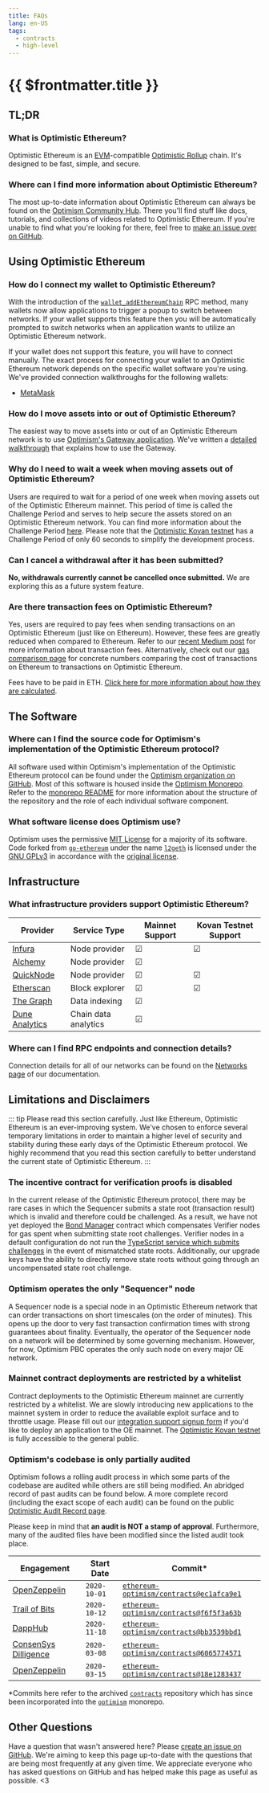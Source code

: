 ```yaml
---
title: FAQs
lang: en-US
tags:
  - contracts
  - high-level
---
```


# {{ $frontmatter.title }}

## TL;DR

### What is Optimistic Ethereum?

Optimistic Ethereum is an [EVM](https://ethereum.org/en/developers/docs/evm/)-compatible [Optimistic Rollup](https://research.paradigm.xyz/rollups) chain. It's designed to be fast, simple, and secure.

<!--
## How can I use Optimistic Ethereum?

TODO: this section needs to be written
-->

### Where can I find more information about Optimistic Ethereum?

The most up-to-date information about Optimistic Ethereum can always be found on the [Optimism Community Hub](https://community.optimism.io/docs/). There you'll find stuff like docs, tutorials, and collections of videos related to Optimistic Ethereum. If you're unable to find what you're looking for there, feel free to [make an issue over on GitHub](https://github.com/ethereum-optimism/community-hub/issues).

## Using Optimistic Ethereum

### How do I connect my wallet to Optimistic Ethereum?

With the introduction of the [`wallet_addEthereumChain`](https://docs.metamask.io/guide/rpc-api.html#wallet-addethereumchain) RPC method, many wallets now allow applications to trigger a popup to switch between networks. If your wallet supports this feature then you will be automatically prompted to switch networks when an application wants to utilize an Optimistic Ethereum network.

If your wallet does not support this feature, you will have to connect manually.
The exact process for connecting your wallet to an Optimistic Ethereum network depends on the specific wallet software you're using. We've provided connection walkthroughs for the following wallets:

- [MetaMask](https://community.optimism.io/docs/developers/metamask.html)

### How do I move assets into or out of Optimistic Ethereum?

The easiest way to move assets into or out of an Optimistic Ethereum network is to use [Optimism's Gateway application](https://gateway.optimism.io/). We've written a [detailed walkthrough](https://community.optimism.io/docs/developers/eth-gateway.html) that explains how to use the Gateway.

### Why do I need to wait a week when moving assets out of Optimistic Ethereum?

Users are required to wait for a period of one week when moving assets out of the Optimistic Ethereum mainnet. This period of time is called the Challenge Period and serves to help secure the assets stored on an Optimistic Ethereum network. You can find more information about the Challenge Period [here](https://community.optimism.io/docs/developers/bridging.html#understanding-the-challenge-period). Please note that the [Optimistic Kovan testnet](https://community.optimism.io/docs/developers/networks.html#optimistic-kovan) has a Challenge Period of only 60 seconds to simplify the development process.

### Can I cancel a withdrawal after it has been submitted?

**No, withdrawals currently cannot be cancelled once submitted.**
We are exploring this as a future system feature.

### Are there transaction fees on Optimistic Ethereum?

<!-- TODO: link to fees page once finished -->

Yes, users are required to pay fees when sending transactions on an 
Optimistic Ethereum (just like on Ethereum). However, these fees are 
greatly reduced when compared to Ethereum. Refer to our [recent Medium post](https://community.optimism.io/docs/developers/fees.html) for more 
information about transaction fees. Alternatively, check out our [gas comparison page](https://optimism.io/gas-comparison) for concrete numbers comparing 
the cost of transactions on Ethereum to transactions on Optimistic Ethereum.

Fees have to be paid in ETH. [Click here for more information about how they
are calculated](/docs/developers/fees.html).

## The Software

### Where can I find the source code for Optimism's implementation of the Optimistic Ethereum protocol?

All software used within Optimism's implementation of the Optimistic Ethereum protocol can be found under the [Optimism organization on GitHub](https://github.com/ethereum-optimism). Most of this software is housed inside the [Optimism Monorepo](https://github.com/ethereum-optimism/optimism). Refer to the [monorepo README](https://github.com/ethereum-optimism/optimism/blob/develop/README.md) for more information about the structure of the repository and the role of each individual software component.

### What software license does Optimism use?

Optimism uses the permissive [MIT License](https://github.com/ethereum-optimism/optimism/blob/develop/LICENSE) for a majority of its software. Code forked from [`go-ethereum`](https://github.com/ethereum/go-ethereum) under the name [`l2geth`](https://github.com/ethereum-optimism/optimism/tree/master/l2geth) is licensed under the [GNU GPLv3](https://github.com/ethereum-optimism/optimism/blob/develop/l2geth/COPYING) in accordance with the [original license](https://github.com/ethereum/go-ethereum/blob/master/COPYING).

## Infrastructure

### What infrastructure providers support Optimistic Ethereum?

<!-- TODO: link to infra page once finished and remove this table -->

| Provider                                     | Service Type         | Mainnet Support | Kovan Testnet Support |
| -------------------------------------------- | -------------------- | --------------- | --------------------- |
| [Infura](https://infura.io/)                 | Node provider        | ☑               | ☑                     |
| [Alchemy](https://www.alchemyapi.io/)        | Node provider        | ☑               |                       |
| [QuickNode](https://www.quicknode.com/)      | Node provider        | ☑               | ☑                     |
| [Etherscan](https://etherscan.io/)           | Block explorer       | ☑               | ☑                     |
| [The Graph](https://thegraph.com/)           | Data indexing        | ☑               |                       |
| [Dune Analytics](https://duneanalytics.com/) | Chain data analytics | ☑               |                       |

### Where can I find RPC endpoints and connection details?

Connection details for all of our networks can be found on the [Networks page](https://community.optimism.io/docs/developers/networks.html) of our documentation.

## Limitations and Disclaimers

::: tip Please read this section carefully.
Just like Ethereum, Optimistic Ethereum is an ever-improving system. We've chosen to enforce several temporary limitations in order to maintain a higher level of security and stability during these early days of the Optimistic Ethereum protocol. We highly recommend that you read this section carefully to better understand the current state of Optimistic Ethereum.
:::

### The incentive contract for verification proofs is disabled

In the current release of the Optimistic Ethereum protocol, there may be rare cases in which the Sequencer submits a state root (transaction result) which is invalid and therefore could be challenged. As a result, we have not yet deployed the [Bond Manager](https://github.com/ethereum-optimism/optimism/blob/develop/packages/contracts/contracts/optimistic-ethereum/OVM/verification/OVM_BondManager.sol) contract which compensates Verifier nodes for gas spent when submitting state root challenges. Verifier nodes in a default configuration do not run the [TypeScript service which submits challenges](https://github.com/ethereum-optimism/optimism-ts-services/blob/master/src/services/fraud-prover.service.ts) in the event of mismatched state roots. Additionally, our upgrade keys have the ability to directly remove state roots without going through an uncompensated state root challenge.

### Optimism operates the only "Sequencer" node

A Sequencer node is a special node in an Optimistic Ethereum network that can order transactions on short timescales (on the order of minutes). This opens up the door to very fast transaction confirmation times with strong guarantees about finality. Eventually, the operator of the Sequencer node on a network will be determined by some governing mechanism. However, for now, Optimism PBC operates the only such node on every major OE network.

### Mainnet contract deployments are restricted by a whitelist

Contract deployments to the Optimistic Ethereum mainnet are currently restricted by a whitelist. We are slowly introducing new applications to the mainnet system in order to reduce the available exploit surface and to throttle usage. Please fill out our [integration support signup form](https://docs.google.com/forms/u/1/d/e/1FAIpQLSdKyXpXY1C4caWD3baQBK1dPjEboOJ9dpj9flc-ursqq8KU0w/viewform) if you'd like to deploy an application to the OE mainnet. The [Optimistic Kovan testnet](https://community.optimism.io/docs/developers/networks.html#optimistic-kovan) is fully accessible to the general public.

### Optimism's codebase is only partially audited

Optimism follows a rolling audit process in which some parts of the codebase are audited while others are still being modified. An abridged record of past audits can be found below. A more complete record (including the exact scope of each audit) can be found on the public [Optimistic Audit Record page](https://optimismpbc.notion.site/Optimistic-Audit-History-Public-0bfe66af91ae4f778f92206c437814bd).

Please keep in mind that **an audit is NOT a stamp of approval**.
Furthermore, many of the audited files have been modified since the listed audit took place.

| Engagement                                               | Start Date   | Commit\*                                                                                                                                 |
| -------------------------------------------------------- | ------------ | ---------------------------------------------------------------------------------------------------------------------------------------- |
| [OpenZeppelin](https://openzeppelin.com/)                | `2020-10-01` | [`ethereum-optimism/contracts@ec1afca9e1`](https://github.com/ethereum-optimism/contracts/tree/ec1afca9e15117608121377b15d66cb56084e52d) |
| [Trail of Bits](https://www.trailofbits.com/)            | `2020-10-12` | [`ethereum-optimism/contracts@f6f5f3a63b`](https://github.com/ethereum-optimism/contracts/tree/f6f5f3a63bc99b4e9ab26b51db7206d22213c406) |
| [DappHub](https://dapphub.com/)                          | `2020-11-18` | [`ethereum-optimism/contracts@bb3539bbd1`](https://github.com/ethereum-optimism/contracts/tree/bb3539bbd10c15a72a46cf4fb8d2472ef68f6322) |
| [ConsenSys Dilligence](https://consensys.net/diligence/) | `2020-03-08` | [`ethereum-optimism/contracts@6065774571`](https://github.com/ethereum-optimism/contracts/tree/606577457191973b46034602f46ddcc130a5c0ac) |
| [OpenZeppelin](https://openzeppelin.com/)                | `2020-03-15` | [`ethereum-optimism/contracts@18e1283437`](https://github.com/ethereum-optimism/contracts/tree/18e128343731b9bde23812ce932e24d81440b6b7) |

\*Commits here refer to the archived [`contracts`](https://github.com/ethereum-optimism/contracts) repository which has since been incorporated into the [`optimism`](https://github.com/ethereum-optimism/contracts) monorepo.

## Other Questions

Have a question that wasn't answered here?
Please [create an issue on GitHub](https://github.com/ethereum-optimism/community-hub/issues).
We're aiming to keep this page up-to-date with the questions that are being most frequently at any given time.
We appreciate everyone who has asked questions on GitHub and has helped make this page as useful as possible. <3
